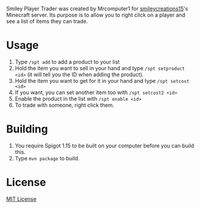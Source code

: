 Smiley Player Trader was created by Mrcomputer1 for [smileycreations15](https://github.com/smileycreations15)'s Minecraft server. Its purpose is to allow you to right click on a player and see a list of items they can trade.

# Usage
1. Type `/spt add` to add a product to your list
2. Hold the item you want to sell in your hand and type `/spt setproduct <id>` (it will tell you the ID when adding the product).
3. Hold the item you want to get for it in your hand and type `/spt setcost <id>`
4. If you want, you can set another item too with `/spt setcost2 <id>`
5. Enable the product in the list with `/spt enable <id>`
6. To trade with someone, right click them.

# Building
1. You require Spigot 1.15 to be built on your computer before you can build this.
2. Type `mvn package` to build.

# License
[MIT License](LICENSE.md)
